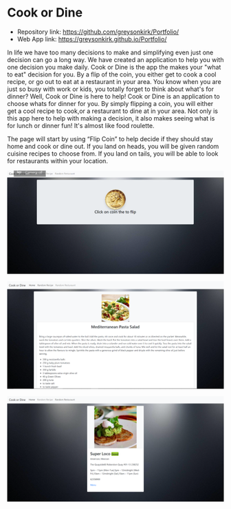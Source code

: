 # Cook or Dine
- Repository link: https://github.com/greysonkirk/Portfolio/
- Web App link: https://greysonkirk.github.io/Portfolio/



In life we have too many decisions to make and simplifying even just one decision can go a long way.
We have created an application to help you with one decision you make daily.
Cook or Dine is the app the makes your "what to eat" decision for you. By a flip of the coin, you either get to cook a cool recipe, or go out to eat at a restaurant in your area.
You know when you are just so busy with work or kids, you totally forget to think about what's for dinner? Well, Cook or Dine
is here to help! Cook or Dine is an application to choose whats for dinner for you. By simply flipping a coin, you will either
get a cool recipe to cook,or a restaurant to dine at in your area.
Not only is this app here to help with making a decision, it also makes seeing what is for lunch or dinner fun!
It's almost like food roulette.



The page will start by using “Flip Coin” to help decide if they should stay home and cook or dine out. If you land on heads, you will be given random cuisine recipes to choose from. If you land on tails, you will be able to look for restaurants within your location.

![](assets/Coin-flip.png)

![](assets/Recipe.png)

![](assets/Restaurant.png)
